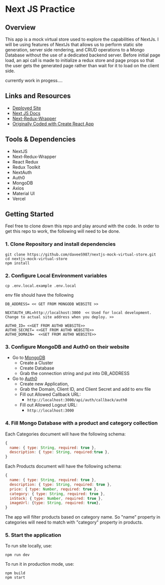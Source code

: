 # Next JS Practice

## Overview

This app is a mock virtual store used to explore the capabilities of NextJs. I will be using features of NextJs that allows us to perform static site generation, server side rendering, and CRUD operations to a Mongo Database without the use of a dedicated backend server. Before initial page load, an api call is made to initialize a redux store and page props so that the user gets the generated page rather than wait for it to load on the client side.

currently work in progess....

## Links and Resources

- [Deployed Site](https://nextjs-practice-virtual-store.vercel.app/)
- [Next JS Docs](https://nextjs.org/docs/getting-started)
- [Next-Redux-Wrapper](https://github.com/kirill-konshin/next-redux-wrapper)
- [Originally Coded with Create React App](https://github.com/davee-401-advanced-javascript/react-redux-virtual-store)

## Tools & Dependencies

- NextJS
- Next-Redux-Wrapper
- React Redux
- Redux Toolkit
- NextAuth
- Auth0
- MongoDB
- Axios
- Material UI
- Vercel

## Getting Started

Feel free to clone down this repo and play around with the code. In order to get this repo to work, the following will need to be done.

### 1. Clone Repository and install dependencies

```
git clone https://github.com/daveeS987/nextjs-mock-virtual-store.git
cd nextjs-mock-virtual-store
npm install
```

### 2. Configure Local Environment variables

```
cp .env.local.example .env.local
```

env file should have the following

```
DB_ADDRESS= << GET FROM MONGODB WEBSITE >>

NEXTAUTH_URL=http://localhost:3000  << Used for local development. Change to actual site address when you deploy. >>

AUTH0_ID= <<GET FROM AUTH0 WEBSITE>>
AUTH0_SECRET= <<GET FROM AUTH0 WEBSITE>>
AUTH0_DOMAIN=  <<GET FROM AUTH0 WEBSITE>>
```

### 3. Configure MongoDB and Auth0 on their website

- Go to [MongoDB](https://account.mongodb.com/account/login)
  - Create a Cluster
  - Create Database
  - Grab the connection string and put into DB_ADDRESS
- Go to [Auth0](https://auth0.com/)
  - Create new Application,
  - Grab the Domain, Client ID, and Client Secret and add to env file
  - Fill out Allowed Callback URL:
    - `http://localhost:3000/api/auth/callback/auth0`
  - Fill out Allowed Logout URL:
    - `http://localhost:3000`

### 4. Fill Mongo Database with a product and category collection

Each Categories document will have the following schema:

```javascript
{
  name: { type: String, required: true },
  description: { type: String, required:true },
}
```

Each Products document will have the following schema:

```javascript
{
  name: { type: String, required: true },
  description: { type: String, required: true },
  price: { type: Number, required: true },
  category: { type: String, required: true },
  inStock: { type: Number, required: true },
  imageUrl: {type: String, required: true},
}
```

The app will filter products based on category name. So "name" property in categories will need to match with "category" property in products.

### 5. Start the application

To run site locally, use:

```
npm run dev
```

To run it in production mode, use:

```
npm build
npm start
```
